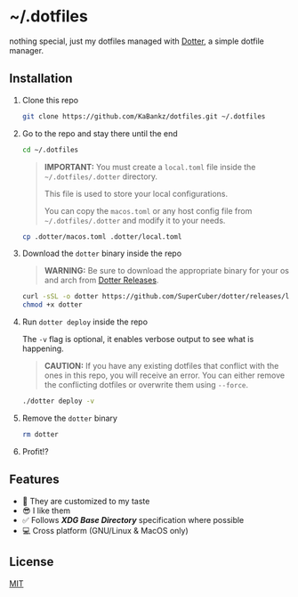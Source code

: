 # ~/.dotfiles

nothing special, just my dotfiles managed with [Dotter](https://github.com/SuperCuber/dotter), a simple dotfile manager.

## Installation

1. Clone this repo

    ```sh
   git clone https://github.com/KaBankz/dotfiles.git ~/.dotfiles
    ```

2. Go to the repo and stay there until the end

    ```sh
    cd ~/.dotfiles
    ```

    > **IMPORTANT:**
    > You must create a `local.toml` file inside the `~/.dotfiles/.dotter` directory.
    >
    > This file is used to store your local configurations.
    >
    > You can copy the `macos.toml` or any host config file from `~/.dotfiles/.dotter` and modify it to your needs.

    ```sh
    cp .dotter/macos.toml .dotter/local.toml
    ```

3. Download the `dotter` binary inside the repo

    > **WARNING:**
    > Be sure to download the appropriate binary for your os and arch from [Dotter Releases](https://github.com/SuperCuber/dotter/releases/latest#:~:text=Assets).

    ```sh
    curl -sSL -o dotter https://github.com/SuperCuber/dotter/releases/latest/download/dotter-macos-arm64.arm
    chmod +x dotter
    ```

4. Run `dotter deploy` inside the repo

    The `-v` flag is optional, it enables verbose output to see what is happening.

    > **CAUTION:**
    > If you have any existing dotfiles that conflict with the ones in this repo, you will receive an error. You can either remove the conflicting dotfiles or overwrite them using `--force`.

    ```sh
    ./dotter deploy -v
    ```

5. Remove the `dotter` binary

    ```sh
    rm dotter
    ```

6. Profit!?

## Features

- 🤗 They are customized to my taste
- 😎 I like them
- ✅ Follows ***XDG Base Directory*** specification where possible
- 💻 Cross platform (GNU/Linux & MacOS only)

## License

[MIT](LICENSE)
